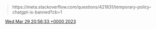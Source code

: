 > https://meta\.stackoverflow\.com/questions/421831/temporary\-policy\-chatgpt\-is\-banned?cb\=1

<img src="../../media/tweet.ico" width="12" /> [Wed Mar 29 20:56:33 +0000 2023](https://twitter.com/DromerDenker/status/1641182578471321602)